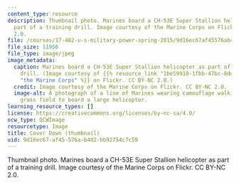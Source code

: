 ```yaml
---
content_type: resource
description: Thumbnail photo. Marines board a CH-53E Super Stallion helicopter as
  part of a training drill. Image courtesy of the Marine Corps on Flickr. CC BY-NC
  2.0.
file: /courses/17-482-u-s-military-power-spring-2015/9d16ec67af45576ab402bb92754c7c59_17-482s15-th.jpg
file_size: 11956
file_type: image/jpeg
image_metadata:
  caption: Marines board a CH-53E Super Stallion helicopter as part of a training
    drill. (Image courtesy of {{% resource_link "1be59910-1fbb-47bc-8dec-d854f6d20930"
    "the Marine Corps" %}} on Flickr. CC BY-NC 2.0.)
  credit: Image courtesy of the Marine Corps on Flickr. CC BY-NC 2.0.
  image-alt: A photograph of a line of Marines wearing camouflage walking across a
    grass field to board a large helicopter.
learning_resource_types: []
license: https://creativecommons.org/licenses/by-nc-sa/4.0/
ocw_type: OCWImage
resourcetype: Image
title: Cover Down (thumbnail)
uid: 9d16ec67-af45-576a-b402-bb92754c7c59
---
```

Thumbnail photo. Marines board a CH-53E Super Stallion helicopter as part of a training drill. Image courtesy of the Marine Corps on Flickr. CC BY-NC 2.0.